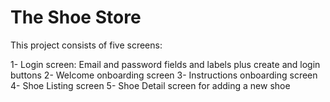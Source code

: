 # The Shoe Store
This project consists of five screens:

1- Login screen: Email and password fields and labels plus create and login buttons
2- Welcome onboarding screen
3- Instructions onboarding screen
4- Shoe Listing screen
5- Shoe Detail screen for adding a new shoe
